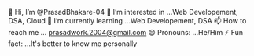 👋 Hi, I’m @PrasadBhakare-04
👀 I’m interested in ...Web Developement, DSA, Cloud
🌱 I’m currently learning ...Web Developement, DSA
📫 How to reach me ... prasadwork.2004@gmail.com
😄 Pronouns: ...He/Him
⚡ Fun fact: ...It's better to know me personally
